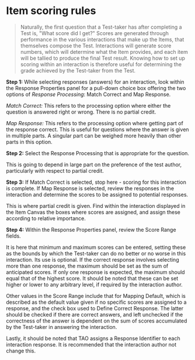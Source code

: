 # Item scoring rules

>Naturally, the first question that a Test-taker has after completing a Test is, "What score did I get?" Scores are generated through performance in the various interactions that make up the Items, that themselves compose the Test. Interactions will generate score numbers, which will determine what the Item provides, and each item will be tallied to produce the final Test result. Knowing how to set up scoring within an interaction is therefore useful for determining the grade achieved by the Test-taker from the Test.

**Step 1:** While selecting responses (answers) for an interaction, look within the Response Properties panel for a pull-down choice box offering the two options of *Response Processing*: Match Correct and Map Response.

*Match Correct:* This refers to the processing option where either the question is answered right or wrong. There is no partial credit.

*Map Response:* This refers to the processing option where getting part of the response correct. This is useful for questions where the answer is given in multiple parts. A singular part can be weighed more heavily than other parts in this option.

**Step 2:** Select the Response Processing that is appropriate for the question.

This is going to depend in large part on the preference of the test author, particularly with respect to partial credit.

**Step 3:** If Match Correct is selected, stop here - scoring for this interaction is complete. If Map Response is selected, review the responses in the interaction and determine the scores to be assigned to potential responses.

This is where partial credit is given. Find within the interaction displayed in the Item Canvas the boxes where scores are assigned, and assign these according to relative importance. 

**Step 4:** Within the Response Properties panel, review the Score Range fields.

It is here that minimum and maximum scores can be entered, setting these as the bounds by which the Test-taker can do no better or no worse in this interaction. Its use is optional. If the correct response involves selecting more than one response, the maximum should be set as the sum of anticipated scores. If only one response is expected, the maximum should equal that of the highest score. It should be noted that these can be set higher or lower to any arbitrary level, if required by the interaction author.

Other values in the Score Range include that for Mapping Default, which is described as the default value given if no specific scores are assigned to a response, and the check box used to Define Correct Response. The latter should be checked if there are correct answers, and left unchecked if the correctness of the answer is dependent on the sum of scores accumulated by the Test-taker in answering the interaction.

Lastly, it should be noted that TAO assigns a Response Identifier to each interaction response. It is recommended that the interaction author not change this.